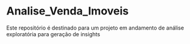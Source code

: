 # Analise_Venda_Imoveis
Este repositório é destinado para um projeto em andamento de análise exploratória para geração de insights 
